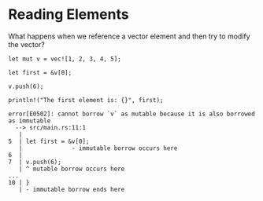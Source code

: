 # Reading Elements

What happens when we reference a vector element and then try to modify the
vector?

```rust,ignore,does_not_compile
let mut v = vec![1, 2, 3, 4, 5];

let first = &v[0];

v.push(6);

println!("The first element is: {}", first);
```

```text
error[E0502]: cannot borrow `v` as mutable because it is also borrowed as immutable
  --> src/main.rs:11:1
   |
5  | let first = &v[0];
   |              - immutable borrow occurs here
6  |
7  | v.push(6);
   | ^ mutable borrow occurs here
...
10 | }
   | - immutable borrow ends here
```
